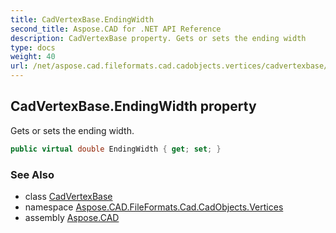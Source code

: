 ```yaml
---
title: CadVertexBase.EndingWidth
second_title: Aspose.CAD for .NET API Reference
description: CadVertexBase property. Gets or sets the ending width
type: docs
weight: 40
url: /net/aspose.cad.fileformats.cad.cadobjects.vertices/cadvertexbase/endingwidth/
---
```

## CadVertexBase.EndingWidth property

Gets or sets the ending width.

```csharp
public virtual double EndingWidth { get; set; }
```

### See Also

* class [CadVertexBase](../)
* namespace [Aspose.CAD.FileFormats.Cad.CadObjects.Vertices](../../cadvertexbase/)
* assembly [Aspose.CAD](../../../)


